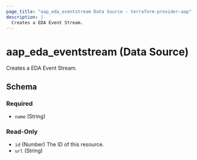 ```yaml
---
page_title: "aap_eda_eventstream Data Source - terraform-provider-aap"
description: |-
  Creates a EDA Event Stream.
---
```


# aap_eda_eventstream (Data Source)

Creates a EDA Event Stream.



<!-- schema generated by tfplugindocs -->
## Schema

### Required

- `name` (String)

### Read-Only

- `id` (Number) The ID of this resource.
- `url` (String)
